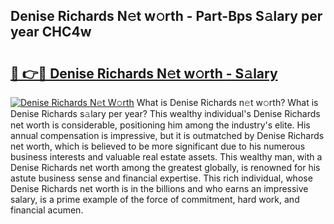 ## Denise Richards N𝚎t w𝚘rth - Part-Bps S𝚊lary per year CHC4w

# <h2><a href="http://gc4ekpv.nevu.top/?p=Denise+Richards">🔗 👉🔴 Denise Richards N𝚎t w𝚘rth - S𝚊lary</a></h2>

[![Denise Richards N𝚎t W𝚘rth](https://i.imgur.com/Oavwk0R.jpeg)](http://gc4ekpv.nevu.top/?p=Denise+Richards)
What is Denise Richards n𝚎t w𝚘rth? What is Denise Richards s𝚊lary per year?
This wealthy individual's Denise Richards net worth is considerable, positioning him among the industry's elite. His annual compensation is impressive, but it is outmatched by Denise Richards net worth, which is believed to be more significant due to his numerous business interests and valuable real estate assets. This wealthy man, with a Denise Richards net worth among the greatest globally, is renowned for his astute business sense and financial expertise. This rich individual, whose Denise Richards net worth is in the billions and who earns an impressive salary, is a prime example of the force of commitment, hard work, and financial acumen.
